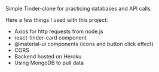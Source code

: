 Simple Tinder-clone for practicing databases and API calls.

Here a few things I used with this project:

- Axios for http requests from node.js
- react-tinder-card component
- @material-ui components (icons and button click effect)
- CORS
- Backend hosted on Heroku
- Using MongoDB to pull data
